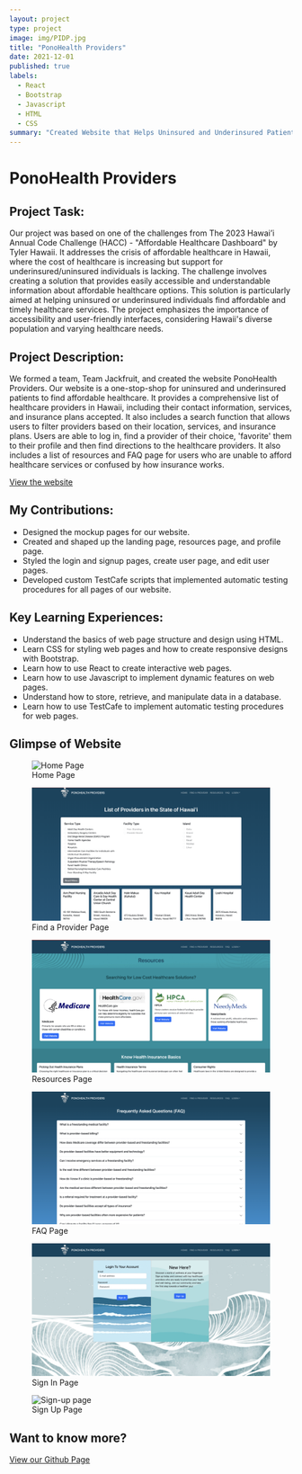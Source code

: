 ```yaml
---
layout: project
type: project
image: img/PIDP.jpg
title: "PonoHealth Providers"
date: 2021-12-01
published: true
labels:
  - React
  - Bootstrap
  - Javascript
  - HTML
  - CSS
summary: "Created Website that Helps Uninsured and Underinsured Patients Find Affordable Healthcare"
---
```


# **PonoHealth Providers**

## Project Task:
Our project was based on one of the challenges from The 2023 Hawai’i Annual Code Challenge (HACC) - "Affordable Healthcare Dashboard" by Tyler Hawaii. It addresses the crisis of affordable healthcare in Hawaii, where the cost of healthcare is increasing but support for underinsured/uninsured individuals is lacking. The challenge involves creating a solution that provides easily accessible and understandable information about affordable healthcare options. This solution is particularly aimed at helping uninsured or underinsured individuals find affordable and timely healthcare services. The project emphasizes the importance of accessibility and user-friendly interfaces, considering Hawaii's diverse population and varying healthcare needs.

## Project Description:
We formed a team, Team Jackfruit, and created the website PonoHealth Providers. Our website is a one-stop-shop for uninsured and underinsured patients to find affordable healthcare. It provides a comprehensive list of healthcare providers in Hawaii, including their contact information, services, and insurance plans accepted. It also includes a search function that allows users to filter providers based on their location, services, and insurance plans. Users are able to log in, find a provider of their choice, 'favorite' them to their profile and then find directions to the healthcare providers.  It also includes a list of resources and FAQ page for users who are unable to afford healthcare services or confused by how insurance works.

[View the website](https://ponohealthproviders.com/)

## My Contributions:
* Designed the mockup pages for our website.
* Created and shaped up the landing page, resources page, and profile page.
* Styled the login and signup pages, create user page, and edit user pages.
* Developed custom TestCafe scripts that implemented automatic testing procedures for all pages of our website.

## Key Learning Experiences:
+ Understand the basics of web page structure and design using HTML.
+ Learn CSS for styling web pages and how to create responsive designs with Bootstrap.
+ Learn how to use React to create interactive web pages.
+ Learn how to use Javascript to implement dynamic features on web pages.
+ Understand how to store, retrieve, and manipulate data in a database.
+ Learn how to use TestCafe to implement automatic testing procedures for web pages.

## Glimpse of Website
<Figure>
  <img class="img-fluid" src="../img/PonoHealthProviders/LandingPage.png" alt="Home Page">
  <figcaption>Home Page</figcaption>
</Figure>

<Figure>
  <img class="img-fluid" src="../img/PonoHealthProviders/FindAProvider.png" alt="Find A Provider Page">
  <figcaption>Find a Provider Page</figcaption>
</Figure>

<Figure>
  <img class="img-fluid" src="../img/PonoHealthProviders/Resources.png" alt="Resources Page">
  <figcaption>Resources Page</figcaption>
</Figure>

<Figure>
  <img class="img-fluid" src="../img/PonoHealthProviders/FAQ.png" alt="FAQ Page">
  <figcaption>FAQ Page</figcaption>
</Figure>

<Figure>
  <img class="img-fluid" src="../img/PonoHealthProviders/SignIN.png" alt="Sign-in Page">
  <figcaption>Sign In Page</figcaption>
</Figure>

<Figure>
  <img class="img-fluid" src="../img/PonoHealthProviders/SignUP.png" alt="Sign-up page">
  <figcaption>Sign Up Page</figcaption>
</Figure>

## Want to know more?
[View our Github Page](https://team-jackfruit.github.io/PonoHealthProviders/)